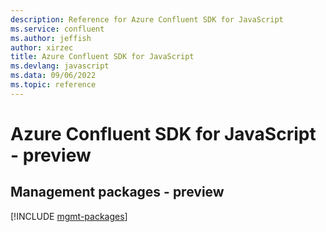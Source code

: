 ```yaml
---
description: Reference for Azure Confluent SDK for JavaScript
ms.service: confluent
ms.author: jeffish
author: xirzec
title: Azure Confluent SDK for JavaScript
ms.devlang: javascript
ms.data: 09/06/2022
ms.topic: reference
---
```

# Azure Confluent SDK for JavaScript - preview

## Management packages - preview
[!INCLUDE [mgmt-packages](confluent-mgmt-index.md)]